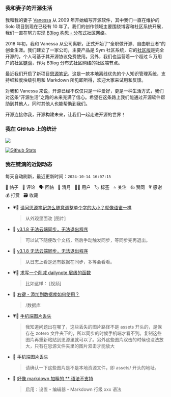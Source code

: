 ### 我和妻子的开源生活

我和我的妻子 [Vanessa](https://github.com/Vanessa219) 从 2009 年开始编写开源软件，其中我们一直在维护的 Solo 项目到现在已经有 10 年了。我们的创作领域主要围绕博客和社区系统开展，我们一直在努力实现 [B3log 构思 - 分布式社区网络](https://ld246.com/article/1546941897596)。

2018 年初，我和 Vanessa 从公司离职，正式开始了“全职做开源、自由职业者”的创业生涯。我们建立了一家公司，主要产品是 Sym 社区系统，它的[社区版](https://github.com/88250/symphony)是完全开源的，个人可基于其开源协议免费使用。另外，我们也运营着一个超过 5 万用户的社区[链滴](https://ld246.com)，作为 B3log 分布式社区网络的社区端节点。

最近我们开启了新项目[思源笔记](https://github.com/siyuan-note/siyuan)，这是一款本地离线优先的个人知识管理系统，支持细粒度块级引用和 Markdown 所见即所得，欢迎大家来试用和反馈。

对我和 Vanessa 来说，开源已经不仅仅只是一种爱好，更是一种生活方式，我们对这条“开源生活”之路的未来充满了信心。希望在这条路上我们能通过开源软件帮助到其他人，同时其他人也能帮助到我们。

开源连接你我，开源构建未来，让我们一起走进开源的世界！

### 我在 GitHub 上的统计

<a title="Hits" target="_blank" href="https://github.com/88250/88250"><img src="https://hits.b3log.org/88250/88250.svg"></a>

[![Github Stats](https://github-readme-stats.vercel.app/api?username=88250&theme=tokyonight&show_icons=true)](https://github.com/88250)

<!--events start -->

### 我在链滴的近期动态

每天自动刷新，最近更新时间：`2024-10-14 16:07:15`

📝 帖子 &nbsp; 💬 评论 &nbsp; 🗣 回帖 &nbsp; 🌙 清月 &nbsp; 👨‍💻 用户 &nbsp; 🏷️ 标签 &nbsp; ⭐️ 关注 &nbsp; 👍 赞同 &nbsp; 💗 感谢 &nbsp; 💰 打赏 &nbsp; 🗃 收藏

* 💗💬 [请问思源笔记怎么随意调整单个字的大小？就像语雀一样](https://ld246.com/article/1728876270935/comment/1728877244817#comments)

  > 从外观里面改 [图片]
* 💬 [v3.1.8 无法云端同步，无法退出程序](https://ld246.com/article/1728870855474/comment/1728871826182#comments)

  > 可以试下随便改个文档，然后手动触发同步，等同步完再退出。
* 💬 [v3.1.8 无法云端同步，无法退出程序](https://ld246.com/article/1728870855474/comment/1728871245641#comments)

  > 从日志上看是还有数据在同步，多等会看看。
* 💗💬 [求写一个削减 dailynote 层级的函数](https://ld246.com/article/1728810381946/comment/1728811499581#comments)

  > 比如这样： [视频]
* 💬 [右键 - 添加到数据库如何使用？](https://ld246.com/article/1706757995356/comment/1728781057841#comments)

  > /数据库
* 💗💬 [手机端图片丢失](https://ld246.com/article/1728721869803/comment/1728744458714#comments)

  > 我知道问题出在哪了，这些丢失的图片路径不是 assets 开头的，是保存在 zotero 文件夹下的，所以同步的时候手机端才看不到。复制这些图片再重新粘贴到思源里就可以了。另外这些图片双击的时候也没法放大，只有在思源文件夹里的图片双击才能放大
* 💬 [手机端图片丢失](https://ld246.com/article/1728721869803/comment/1728742730527#comments)

  > 请确认一下这些图片是不是本地资源文件，即 assets/ 开头的地址。
* 💬 [好像 markdown 加粗的 ** 语法不支持](https://ld246.com/article/1728725691614/comment/1728725806662#comments)

  > 启用：设置 - 编辑器 - Markdown 行级 xxx 语法


<!--events end -->
